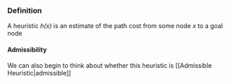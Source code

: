 ### Definition
A heuristic *h(x)* is an estimate of the path cost from some node _x_ to a goal node
#### Admissibility
We can also begin to think about whether this heuristic is [[Admissible Heuristic|admissible]]